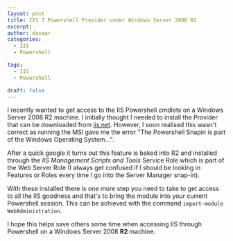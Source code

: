 ```yaml
---
layout: post
title: IIS 7 Powershell Provider under Windows Server 2008 R2
excerpt: 
author: daxaar
categories:
  - IIS
  - Powershell

tags:
  - IIS
  - Powershell

draft: false
---
```

I recently wanted to get access to the IIS Powershell cmdlets on a Windows Server 2008 R2 machine.  I initially thought I needed to install the Provider that can be downloaded from <a href="http://www.iis.net/powershell">iis.net</a>.  However, I soon realised this wasn't correct as running the MSI gave me the error "The Powershell Snapin is part of the Windows Operating System...".

After a quick google it turns out this feature is baked into R2 and installed through the <em>IIS Management Scripts and Tools</em> Service Role which is part of the Web Server Role (I always get confused if I should be looking in Features or Roles every time I go into the Server Manager snap-in).

With these installed there is one more step you need to take to get access to all the IIS goodness and that's to bring the module into your current Powershell session.  This can be achieved with the command <code>import-module WebAdministration</code>.

I hope this helps save others some time when accessing IIS through Powershell on a Windows Server 2008 <strong>R2 </strong>machine. 
